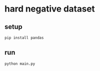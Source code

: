 # hard negative dataset

## setup

```shell
pip install pandas
```

## run

```shell
python main.py
```
